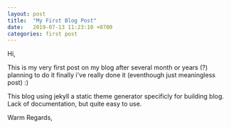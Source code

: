 ```yaml
---
layout: post
title:  "My First Blog Post"
date:   2019-07-13 11:23:10 +0700
categories: first post
---
```

Hi,

This is my very first post on my blog after several month or years (?) planning to do it
finally i've really done it (eventhough just meaningless post) :)

This blog using jekyll a static theme generator specificly for building blog.
Lack of documentation, but quite easy to use.

Warm Regards,
